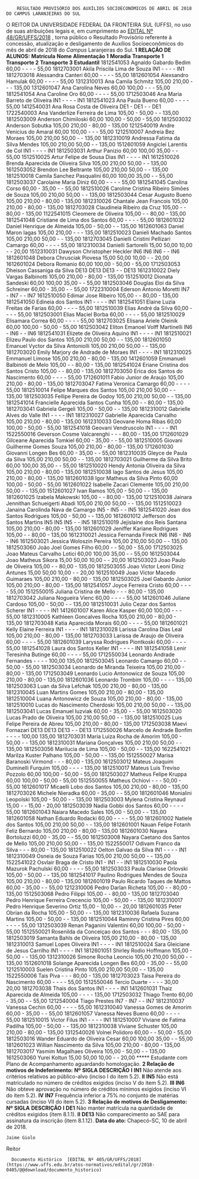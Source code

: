        RESULTADO PROVISÓRIO DOS AUXÍLIOS SOCIOECONÔMICOS DE ABRIL DE 2018 DO CAMPUS LARANJEIRAS DO SUL  

 O REITOR DA UNIVERSIDADE FEDERAL DA FRONTEIRA SUL (UFFS), no uso de suas atribuições legais e, em cumprimento ao [EDITAL Nº 48/GR/UFFS/2018](https://www.uffs.edu.br/atos-normativos/edital/gr/2018-0048)  , torna público o Resultado Provisório referente à concessão, atualização e desligamento de Auxílios Socioeconômicos do mês de abril de 2018 do *Campus* Laranjeiras do Sul.  **1 RELAÇÃO DE ALUNOS:**      **Matrícula**    **Nome**    **Alimentação 1**    **Moradia**    **Transporte 1**    **Transporte 2**    **Transporte 3**    **Estudantil**      1812541053   Agnaldo Gabardo Bedim   60,00   -   -   -   -   55,00     1812703001   Akila Priscila Lima de Souza   IN1   -   -   -   -   IN1     1812703018   Alessandra Canteri   60,00   -   -   -   -   55,00     1812601054   Alexsandro Hamulak   60,00   -   -   -   -   55,00     1312310013   Ana Camila Schmitz   105,00   210,00   -   -   -   135,00     1312601047   Ana Carolina Neves   60,00   100,00   -   -   -   55,00     1812541054   Ana Caroline Oro   60,00   -   -   -   -   55,00     1712503046   Ana Maria Barreto de Oliveira   IN1   -   -   -   -   IN1     1812541023   Ana Paula Bueno   60,00   -   -   -   -   55,00     1412540031   Ana Rosa Costa de Oliveira   DE1   -   DE1   -   -   DE1     1722540003   Ana Vanderlize Ferreira de Lima   105,00   -   50,00   -   -   135,00     1812503009   Anderson Chimiloski   60,00   100,00   -   50,00   -   55,00     1812503032   Anderson Sobutka   105,00   210,00   -   80,00   -   135,00     1212540019   Andre Venicius do Amaral   60,00   100,00   -   -   -   55,00     1212510007   Andreia Bez Moraes   105,00   210,00   50,00   -   -   135,00     1812310019   Andressa Fatima da Silva Mendes   105,00   210,00   50,00   -   -   135,00     1512601059   Angiclei Larentis de Col   IN1   -   -   -   -   IN1     1812503031   Arthur Panizio   60,00   100,00   35,00   -   -   55,00     1512510025   Artur Felipe de Sousa Dias   IN1   -   -   -   -   IN1     1612510026   Brenda Aparecida de Oliveira Silva   105,00   210,00   50,00   -   -   135,00     1612503052   Brendon Lee Beltrante   105,00   210,00   50,00   -   -   135,00     1812510018   Camila Sanchez Pasqualini   60,00   100,00   35,00   -   -   55,00     1812503037   Carolaine Maria Diniz   60,00   -   -   -   -   55,00     1812541045   Carolina Corso   60,00   -   35,00   -   -   55,00     1812510026   Caroline Cristina Ribeiro Simões de Souza   105,00   210,00   50,00   -   -   135,00     1812503044   Cesar Augusto Bueno   105,00   210,00   -   80,00   -   135,00     1812310026   Chantale Jean Francois   105,00   210,00   -   80,00   -   135,00     1812703028   Claudineia Ribeiro da Cruz   105,00   -   -   80,00   -   135,00     1122541015   Cleomere de Oliveira   105,00   -   -   80,00   -   135,00     1812541048   Cristiane de Lima dos Santos   60,00   -   -   -   -   55,00     1812601032   Daniel Henrique de Almeida   105,00   -   50,00   -   -   135,00     1612601063   Daniel Maron Iagas   105,00   210,00   -   -   -   135,00     1812510023   Danieli Machado Santos   105,00   210,00   50,00   -   -   135,00     1812703045   Danielli Cristini Pellizari Camargo   60,00   -   -   -   -   55,00     1812310034   Danielli Sartorelli   15,00   50,00   10,00   -   -   20,00     1512310031   Dawyson Christopher Heckler   IN6   IN6   IN6   -   -   IN6     1812601048   Debora Chrusciak Piovesa   15,00   50,00   10,00   -   -   20,00     1612601024   Debora Romanio   60,00   100,00   -   50,00   -   55,00     1712503053   Dheison Cassaniga da Silva   DE13   DE13   DE13   -   -   DE13     1612310022   Diely Vargas Balbinotti   105,00   210,00   -   80,00   -   135,00     1512510012   Dionata Sandeski   60,00   100,00   35,00   -   -   55,00     1812503046   Douglas Eloi da Silva Schreiner   60,00   -   35,00   -   -   55,00     1722310004   Ederson Antonio Moretti   IN7   -   IN7   -   -   IN7     1612510050   Edimar Jose Ribeiro   105,00   -   -   80,00   -   135,00     1812541050   Edineia dos Santos   IN1   -   -   -   -   IN1     1812541051   Elaine Luzia Freitas de Farias   60,00   -   -   -   -   55,00     1812510039   Elias André da Silva   60,00   -   -   -   -   55,00     1812503001   Elias Maciel Borba   60,00   -   -   -   -   55,00     1812510029   Elisamara Correa   60,00   -   -   -   -   55,00     1812703025   Elisana Ariele Oleinik   60,00   100,00   -   50,00   -   55,00     1612503042   Eliton Emanoel Volff Martinelli   IN6   -   IN6   -   -   IN6     1812541031   Elizete de Oliveira Aquino   IN1   -   -   -   -   IN1     1812510021   Elizeu Paulo dos Santos   105,00   210,00   50,00   -   -   135,00     1812601050   Emanuel Vyctor da Silva Antoniolli   105,00   210,00   50,00   -   -   135,00     1812703020   Emily Marjory de Andrade de Moraes   IN1   -   -   -   -   IN1     1812310025   Emmanuel Limose   105,00   210,00   -   80,00   -   135,00     1412601059   Emmanueli Balbinoti de Melo   105,00   -   -   80,00   -   135,00     1812541024   Eriane Cristina dos Santos Cristo   105,00   -   -   80,00   -   135,00     1812703050   Erica dos Santos do Nascimento   60,00   -   -   -   -   55,00     1712601011   Fabio Junior de Araujo   105,00   210,00   -   80,00   -   135,00     1812703047   Fatima Veronica Camargo   60,00   -   -   -   -   55,00     1812510014   Felipe Marques dos Santos   105,00   210,00   50,00   -   -   135,00     1812503035   Fellipe Pereira de Godoy   105,00   210,00   50,00   -   -   135,00     1812541014   Francielle Aparecida Santos Cunha   105,00   -   -   80,00   -   135,00     1812703041   Gabriela Gergeli   105,00   -   50,00   -   -   135,00     1812310012   Gabrielle Alves do Valle   IN1   -   -   -   -   IN1     1812310027   Gabrielle Aparecida Carvalho   105,00   210,00   -   80,00   -   135,00     1612310033   Geovane Homa Ribas   60,00   100,00   -   50,00   -   55,00     1812541018   Geovani Vendruscolo   IN1   -   -   -   -   IN1     1522550016   Geverson Cosme Valcarenghi   -   -   -   80,00   -   135,00     1712601029   Gilceane Aparecida Tomkiel   60,00   -   35,00   -   -   55,00     1812510005   Giovani Guilherme Gomes Souza   105,00   210,00   -   80,00   -   135,00     1712601030   Giovanni Longen Bes   60,00   -   35,00   -   -   55,00     1812310035   Gleyce de Paula da Silva   105,00   210,00   50,00   -   -   135,00     1812703021   Guilherme da Silva Brito   60,00   100,00   35,00   -   -   55,00     1812510020   Hendy Antonia Oliveira da Silva   105,00   210,00   -   80,00   -   135,00     1812510038   Iago Santos de Jesus   105,00   210,00   -   80,00   -   135,00     1812601038   Igor Matheus da Silva Pinto   60,00   100,00   -   50,00   -   55,00     1612601022   Isabelle Zacari Clemente   105,00   210,00   50,00   -   -   135,00     1512601027   Ivan Ramos   105,00   -   50,00   -   -   135,00     1812601025   Izabela Makowski   105,00   -   -   80,00   -   135,00     1212510038   Jainara Jennithan Schueigerti Abadi   105,00   210,00   50,00   -   -   135,00     1512510023   Janaina Carolinda Nava de Camargo   IN5   -   IN5   -   -   IN5     1812541020   Jean dos Santos Rodrigues   105,00   -   50,00   -   -   135,00     1612601012   Jefferson dos Santos Martins   IN5   IN5   IN5   -   -   IN5     1812510019   Jejislaine dos Reis Santana   105,00   210,00   -   80,00   -   135,00     1812601029   Jeniffer Kariane Rodrigues   105,00   -   -   80,00   -   135,00     1612310021   Jessica Fernanda Fireck   IN6   IN6   -   IN6   -   IN6     1612503021   Jessica Woloszin Pereira   105,00   210,00   50,00   -   -   135,00     1812503060   João Joel Gomes Filho   60,00   -   -   50,00   -   55,00     1712503025   Joao Mateus Carvalho Lotici   60,00   100,00   35,00   -   -   55,00     1612503044   Joao Matheus Sikora   15,00   50,00   10,00   -   -   20,00     1612503023   Joao Paulo de Oliveira   105,00   -   -   80,00   -   135,00     1812503055   Joao Victor Leoni Diniz Antunes   15,00   50,00   10,00   -   -   20,00     1612510049   Joao Victor Macedo Guimaraes   105,00   210,00   -   80,00   -   135,00     1812503025   Joel Gabardo Junior   105,00   210,00   -   80,00   -   135,00     1812541057   Joyce Ferreira Cristo   60,00   -   -   -   -   55,00     1512550015   Juliana Cristina de Mello   -   -   -   80,00   -   135,00     1812703042   Juliana Nogueira Vienc   60,00   -   -   -   -   55,00     1412601046   Juliane Cardoso   105,00   -   50,00   -   -   135,00     1812510031   Julio Cezar dos Santos Scherer   IN1   -   -   -   -   IN1     1412601007   Karen Alice Kasper   60,00   100,00   -   -   -   55,00     1812310005   Kathleen Goncalves Rocha   105,00   210,00   -   80,00   -   135,00     1812703048   Katia Aparecida Morais   60,00   -   -   -   -   55,00     1812601021   Kelly Elaine Ferreira   IN1   -   -   -   -   IN1     1812310028   Larissa Carolina Dias Leal   105,00   210,00   -   80,00   -   135,00     1812703033   Larissa de Araujo de Oliveira   60,00   -   -   -   -   55,00     1812601039   Laryssa Rodrigues Piontkoski   60,00   -   -   -   -   55,00     1812541028   Laura dos Santos Keller   IN1   -   -   -   -   IN1     1812541058   Lenir Teresinha Butinge   60,00   -   -   -   -   55,00     1712550034   Leonardo Andrade Fernandes   -   -   -   -   100,00   135,00     1812503045   Leonardo Camargo   60,00   -   -   50,00   -   55,00     1812503034   Leonardo de Miranda Teixeira   105,00   210,00   -   80,00   -   135,00     1712503049   Leonardo Lucio Antonowicz de Souza   105,00   210,00   -   80,00   -   135,00     1812601036   Leonardo Trombim   105,00   -   -   -   -   135,00     1812503063   Luan da Silva Lefchak   105,00   210,00   -   80,00   -   135,00     1812310045   Luan Martins Gomes   105,00   210,00   -   80,00   -   135,00     1812510004   Luana Antonowicz de Souza   105,00   210,00   -   80,00   -   135,00     1812510010   Lucas do Nascimento Cherdoski   105,00   210,00   50,00   -   -   135,00     1812503041   Lucas Emanuel Iuzviak   60,00   -   35,00   -   -   55,00     1612503020   Lucas Prado de Oliveira   105,00   210,00   50,00   -   -   135,00     1812510025   Luis Felipe Pereira de Abreu   105,00   210,00   -   80,00   -   135,00     1712503038   Maevi Fornazari   DE13   DE13   DE13   -   -   DE13     1712550026   Marcelo de Andrade Bonfim   -   -   -   -   100,00   135,00     1812703031   Maria Luiza Rocha de Amorim   105,00   -   50,00   -   -   135,00     1812310031   Mariana Gonçalves   105,00   210,00   50,00   -   -   135,00     1812503056   Marilucia de Lima   105,00   -   50,00   -   -   135,00     1622541021   Marilza Kuster Palhano   105,00   -   50,00   -   -   135,00     1512550027   Marisa Baranoski Virmond   -   -   -   80,00   -   135,00     1612503012   Mateus Joaquim Duminelli Furquim   105,00   -   -   -   -   135,00     1812510017   Mateus Luis Treviso Pozzolo   60,00   100,00   -   50,00   -   55,00     1812503027   Matheus Felipe Kruppa   60,00   100,00   -   50,00   -   55,00     1512550055   Matheus Ochiovi   -   -   -   50,00   -   55,00     1612601017   Micaelli Lobo dos Santos   105,00   210,00   -   80,00   -   135,00     1812703026   Michele Nieradka   60,00   -   35,00   -   -   55,00     1812601046   Monialini Leopolski   105,00   -   50,00   -   -   135,00     1812503003   Mylena Cristina Reynaud   15,00   -   -   15,00   -   20,00     1812503039   Nadia Gobbi dos Santos   60,00   -   -   -   -   55,00     1812601043   Naiara Macedo Sales   105,00   -   50,00   -   -   135,00     1812601058   Nathan Eduardo Rodacki   60,00   -   -   -   -   55,00     1812601002   Natiele dos Santos   105,00   210,00   50,00   -   -   135,00     1812601001   Nauan Felipe Fotanh Feliz Bernardo   105,00   210,00   -   80,00   -   135,00     1812601030   Nayara Bortoluzzi   60,00   -   35,00   -   -   55,00     1612503008   Nayara Caetano dos Santos de Mello   105,00   210,00   50,00   -   -   135,00     1522550017   Odivam Franco da Silva   -   -   -   80,00   -   135,00     1812510022   Oelton Galvao da Silva   IN1   -   -   -   -   IN1     1812310049   Osneia de Souza Farias   105,00   210,00   50,00   -   -   135,00     1522541022   Osvlair Braga de Cristo   IN1   -   IN1   -   -   IN1     1812510030   Paola Mazurok Pachulski   60,00   -   -   -   -   55,00     1812503033   Paula Clarisse Orlovski   105,00   -   50,00   -   -   135,00     1812541017   Paulino Rodrigues Mendes de Souza   105,00   210,00   -   80,00   -   135,00     1812601019   Paulo Ricardo Taques de Mattos   60,00   -   35,00   -   -   55,00     1212310006   Pedro Darlan Richeta   105,00   -   -   80,00   -   135,00     1512503068   Pedro Filippi   105,00   -   -   80,00   -   135,00     1812703040   Pedro Henrique Ferreira Crecencio   105,00   -   50,00   -   -   135,00     1812310017   Pedro Henrique Severino Ortiz   15,00   -   10,00   -   -   20,00     1812601035   Peter Obrian da Rocha   105,00   -   50,00   -   -   135,00     1812310036   Rafaela Suzana Martins   105,00   -   50,00   -   -   135,00     1812510044   Raminny Cristina Pires   60,00   -   -   -   -   55,00     1312503039   Renan Paganini Valentini   60,00   100,00   -   50,00   -   55,00     1512550021   Rosenilda da Conceiçao dos Santos   -   -   -   80,00   -   135,00     1812503019   Samanta Bahls de Oliveira   105,00   210,00   -   80,00   -   135,00     1812310013   Samuel Lopes Oliveira   IN1   -   -   -   -   IN1     1812510024   Sara Gleiciane de Jesus Carrilho   IN1   -   -   -   -   IN1     1812601051   Shirley Rodio Hoffmann   105,00   -   50,00   -   -   135,00     1312310026   Simone Rocha Leoncio   105,00   210,00   50,00   -   -   135,00     1512601018   Solange Aparecida Longen Bes   60,00   -   35,00   -   -   55,00     1212510003   Suelen Cristina Pinto   105,00   210,00   50,00   -   -   135,00     1522550006   Tais Piva   -   -   -   80,00   -   135,00     1812703023   Taisa Pereira do Nascimento   60,00   -   -   -   -   55,00     1512550046   Tercio Duarte   -   -   -   -   30,00   20,00     1812703038   Thais dos Santos   IN1   -   -   -   -   IN1     1412601031   Thaiz Aparecida de Almeida   105,00   -   -   -   -   135,00     1712503032   Thiago Trento   60,00   -   35,00   -   -   55,00     1212540004   Tiago Prestes   IN7   -   IN7   -   -   IN7     1812310037   Vanessa Cechin   60,00   -   -   -   -   55,00     1612310040   Vanessa Gomes de Amorim   60,00   -   35,00   -   -   55,00     1812601057   Vanessa Neves Bueno   60,00   -   -   -   -   55,00     1812510015   Victor Filus   IN1   -   -   -   -   IN1     1812510007   Viviane de Fatima Padilha   105,00   -   50,00   -   -   135,00     1812310038   Viviane Schuster   105,00   210,00   -   80,00   -   135,00     1312540026   Volnei Polidoro   60,00   -   -   50,00   -   55,00     1812503016   Wander Eduardo de Oliveira Cesar   60,00   100,00   35,00   -   -   55,00     1812601023   Willian Nascimento da Silva   105,00   210,00   -   80,00   -   135,00     1812703017   Yasmim Magalhaes Oliveira   105,00   -   50,00   -   -   135,00     1612503060   Yurei Koltun   15,00   50,00   10,00   -   -   20,00     ***** Estudante com Plano de Acompanhamento aguardando homologação.  **2 Relação de motivos de Indeferimento:**      **Nº**    **SIGLA**    **DESCRIÇÃO**      **I**    **IN1**    Não atende aos critérios relativos ao público-alvo (inciso I do item 5.2).     **II**    **IN5**    Não está matriculado no número de créditos exigidos (inciso V do item 5.2).     **III**    **IN6**    Não obteve aprovação no número de créditos mínimos exigidos (inciso VI do item 5.2).     **IV**    **IN7**    Frequência inferior a 75% no conjunto de matérias cursadas (inciso VII do item 5.2).      **3 Relação de motivos de Desligamento:**      **Nº**    **SIGLA**    **DESCRIÇÃO**      **I**    **DE1**    Não manter matrícula na quantidade de créditos exigidos (item 8.1.1).     **II**    **DE13**    Não comparecimento ao SAE para assinatura da inscrição (item 8.1.12).          **Data do ato:** Chapecó-SC, 10 de abril de 2018.   
 

    Jaime Giolo   
 Reitor 

      Documento Histórico  [EDITAL Nº 405/GR/UFFS/2018](https://www.uffs.edu.br/atos-normativos/edital/gr/2018-0405/@@download/documento_historico)     
      